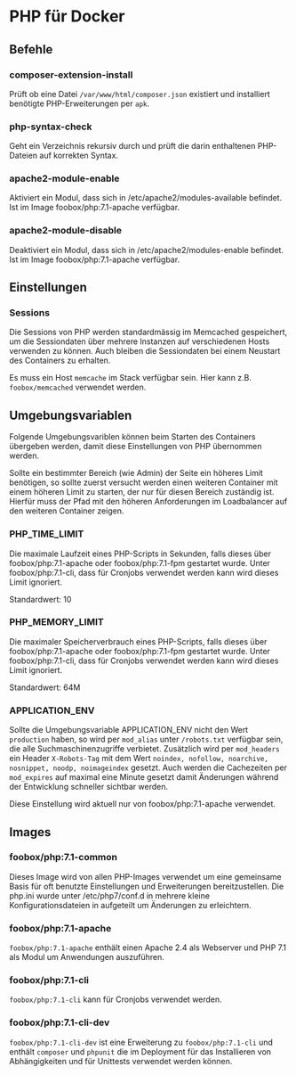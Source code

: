 # PHP für Docker

## Befehle

### composer-extension-install

Prüft ob eine Datei ``/var/www/html/composer.json`` existiert und installiert benötigte PHP-Erweiterungen per ``apk``.

### php-syntax-check

Geht ein Verzeichnis rekursiv durch und prüft die darin enthaltenen PHP-Dateien auf korrekten Syntax.

### apache2-module-enable

Aktiviert ein Modul, dass sich in /etc/apache2/modules-available befindet. Ist im Image foobox/php:7.1-apache verfügbar.

### apache2-module-disable

Deaktiviert ein Modul, dass sich in /etc/apache2/modules-enable befindet. Ist im Image foobox/php:7.1-apache verfügbar.


## Einstellungen

### Sessions

Die Sessions von PHP werden standardmässig im Memcached gespeichert, um die Sessiondaten über mehrere Instanzen auf
verschiedenen Hosts verwenden zu können. Auch bleiben die Sessiondaten bei einem Neustart des Containers zu erhalten.

Es muss ein Host ``memcache`` im Stack verfügbar sein. Hier kann z.B. ``foobox/memcached`` verwendet werden.


## Umgebungsvariablen

Folgende Umgebungsvariblen können beim Starten des Containers übergeben werden, damit diese Einstellungen von PHP
übernommen werden.

Sollte ein bestimmter Bereich (wie Admin) der Seite ein höheres Limit benötigen, so sollte zuerst versucht werden einen
weiteren Container mit einem höheren Limit zu starten, der nur für diesen Bereich zuständig ist. Hierfür muss der Pfad
mit den höheren Anforderungen im Loadbalancer auf den weiteren Container zeigen.

### PHP_TIME_LIMIT

Die maximale Laufzeit eines PHP-Scripts in Sekunden, falls dieses über foobox/php:7.1-apache oder foobox/php:7.1-fpm
gestartet wurde. Unter foobox/php:7.1-cli, dass für Cronjobs verwendet werden kann wird dieses Limit ignoriert.

Standardwert: 10

### PHP_MEMORY_LIMIT

Die maximaler Speicherverbrauch eines PHP-Scripts, falls dieses über foobox/php:7.1-apache oder foobox/php:7.1-fpm
gestartet wurde. Unter foobox/php:7.1-cli, dass für Cronjobs verwendet werden kann wird dieses Limit ignoriert.

Standardwert: 64M

### APPLICATION_ENV

Sollte die Umgebungsvariable APPLICATION_ENV nicht den Wert ``production`` haben, so wird per ``mod_alias`` unter
``/robots.txt`` verfügbar sein, die alle Suchmaschinenzugriffe verbietet. Zusätzlich wird per ``mod_headers`` ein Header
``X-Robots-Tag``  mit dem Wert ``noindex, nofollow, noarchive, nosnippet, noodp, noimageindex`` gesetzt. Auch werden die
Cachezeiten per ``mod_expires`` auf maximal eine Minute gesetzt damit Änderungen während der Entwicklung schneller
sichtbar werden.

Diese Einstellung wird aktuell nur von foobox/php:7.1-apache verwendet.


## Images

### foobox/php:7.1-common

Dieses Image wird von allen PHP-Images verwendet um eine gemeinsame Basis für oft benutzte Einstellungen und
Erweiterungen bereitzustellen. Die php.ini wurde unter /etc/php7/conf.d in mehrere kleine Konfigurationsdateien in
aufgeteilt um Änderungen zu erleichtern.

### foobox/php:7.1-apache

``foobox/php:7.1-apache`` enthält einen Apache 2.4 als Webserver und PHP 7.1 als Modul um Anwendungen auszuführen.

### foobox/php:7.1-cli

``foobox/php:7.1-cli`` kann für Cronjobs verwendet werden.

### foobox/php:7.1-cli-dev

``foobox/php:7.1-cli-dev`` ist eine Erweiterung zu ``foobox/php:7.1-cli`` und enthält ``composer`` und ``phpunit`` die im
Deployment für das Installieren von Abhängigkeiten und für Unittests verwendet werden können.
